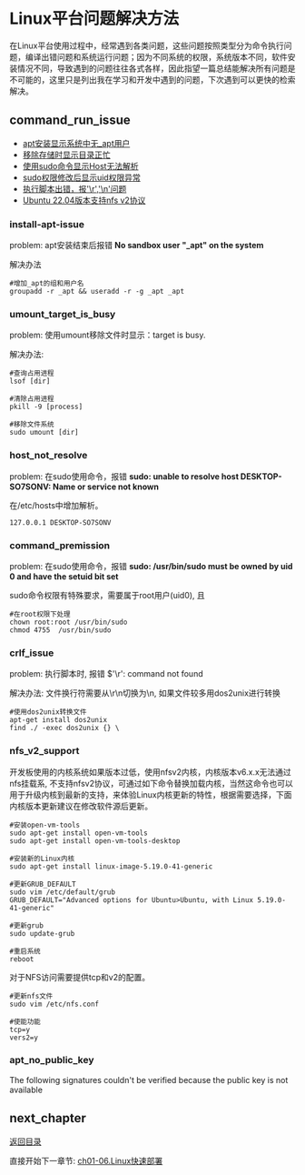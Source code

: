 
# Linux平台问题解决方法

在Linux平台使用过程中，经常遇到各类问题，这些问题按照类型分为命令执行问题，编译出错问题和系统运行问题；因为不同系统的权限，系统版本不同，软件安装情况不同，导致遇到的问题往往各式各样，因此指望一篇总结能解决所有问题是不可能的，这里只是列出我在学习和开发中遇到的问题，下次遇到可以更快的检索解决。

## command_run_issue

- [apt安装显示系统中无_apt用户](#install-apt-issue)
- [移除存储时显示目录正忙](#umount_target_is_busy)
- [使用sudo命令显示Host无法解析](#host_not_resolve)
- [sudo权限修改后显示uid权限异常](#command_premission)
- [执行脚本出错，报'\r','\n'问题](#crlf_issue)
- [Ubuntu 22.04版本支持nfs v2协议](#nfs_v2_support)

### install-apt-issue

problem: apt安装结束后报错 **No sandbox user "_apt" on the system**

解决办法

```shell
#增加_apt的组和用户名
groupadd -r _apt && useradd -r -g _apt _apt
```

### umount_target_is_busy

problem: 使用umount移除文件时显示：target is busy.

解决办法:

```shell
#查询占用进程
lsof [dir]

#清除占用进程
pkill -9 [process]

#移除文件系统
sudo umount [dir]
```

### host_not_resolve

problem: 在sudo使用命令，报错 **sudo: unable to resolve host DESKTOP-SO7SONV: Name or service not known**

在/etc/hosts中增加解析。

```shell
127.0.0.1 DESKTOP-SO7SONV 
```

### command_premission

problem: 在sudo使用命令，报错 **sudo: /usr/bin/sudo must be owned by uid 0 and have the setuid bit set**

sudo命令权限有特殊要求，需要属于root用户(uid0), 且

```shell
#在root权限下处理
chown root:root /usr/bin/sudo
chmod 4755  /usr/bin/sudo
```

### crlf_issue

problem: 执行脚本时, 报错 $'\r': command not found

解决办法: 文件换行符需要从\r\n切换为\n, 如果文件较多用dos2unix进行转换

```shell
#使用dos2unix转换文件
apt-get install dos2unix
find ./ -exec dos2unix {} \
```

### nfs_v2_support

开发板使用的内核系统如果版本过低，使用nfsv2内核，内核版本v6.x.x无法通过nfs挂载系, 不支持nfsv2协议，可通过如下命令替换加载内核，当然这命令也可以用于升级内核到最新的支持，来体验Linux内核更新的特性，根据需要选择，下面内核版本更新建议在修改软件源后更新。

```shell
#安装open-vm-tools
sudo apt-get install open-vm-tools
sudo apt-get install open-vm-tools-desktop

#安装新的Linux内核
sudo apt-get install linux-image-5.19.0-41-generic

#更新GRUB_DEFAULT
sudo vim /etc/default/grub
GRUB_DEFAULT="Advanced options for Ubuntu>Ubuntu, with Linux 5.19.0-41-generic"

#更新grub
sudo update-grub

#重启系统
reboot
```

对于NFS访问需要提供tcp和v2的配置。

```shell
#更新nfs文件
sudo vim /etc/nfs.conf

#使能功能
tcp=y
vers2=y
```

### apt_no_public_key

The following signatures couldn't be verified because the public key is not available

## next_chapter

[返回目录](./SUMMARY.md)

直接开始下一章节: [ch01-06.Linux快速部署](./ch01-06.linux_quick_deploy.md)
